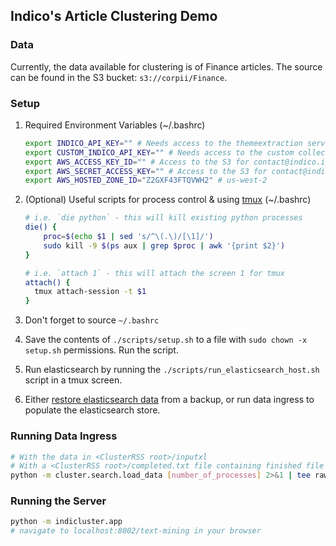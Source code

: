 ## Indico's Article Clustering Demo

### Data
Currently, the data available for clustering is of Finance articles. The source can be found in the S3 bucket: `s3://corpii/Finance`.


### Setup
1. Required Environment Variables (~/.bashrc)

    ```bash
    export INDICO_API_KEY="" # Needs access to the themeextraction server
    export CUSTOM_INDICO_API_KEY="" # Needs access to the custom collections
    export AWS_ACCESS_KEY_ID="" # Access to the S3 for contact@indico.io
    export AWS_SECRET_ACCESS_KEY="" # Access to the S3 for contact@indico.io
    export AWS_HOSTED_ZONE_ID="Z2GXF43FTQVWH2" # us-west-2
    ```
2. (Optional) Useful scripts for process control & using [tmux](https://gist.github.com/MohamedAlaa/2961058) (~/.bashrc)

    ```bash
    # i.e. `die python` - this will kill existing python processes
    die() {
        proc=$(echo $1 | sed 's/^\(.\)/[\1]/')
        sudo kill -9 $(ps aux | grep $proc | awk '{print $2}')
    }

    # i.e. `attach 1` - this will attach the screen 1 for tmux
    attach() {
      tmux attach-session -t $1
    }
    ```
3. Don't forget to source `~/.bashrc`
4. Save the contents of `./scripts/setup.sh` to a file with `sudo chown -x setup.sh` permissions. Run the script.

5. Run elasticsearch by running the `./scripts/run_elasticsearch_host.sh` script in a tmux screen.

6. Either [restore elasticsearch data](https://github.com/IndicoDataSolutions/ClusterRSS/wiki/%5BElasticsearch%5D-Backups-&-Restores) from a backup, or run data ingress to populate the elasticsearch store.

### Running Data Ingress
```bash
# With the data in <ClusterRSS root>/inputxl
# With a <ClusterRSS root>/completed.txt file containing finished file names
python -m cluster.search.load_data [number_of_processes] 2>&1 | tee raw.log
```

### Running the Server
```bash
python -m indicluster.app
# navigate to localhost:8002/text-mining in your browser
```
